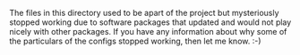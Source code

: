 The files in this directory used to be apart of the project but mysteriously stopped working due to software packages that updated and would not play nicely with other packages. If you have any information about why some of the particulars of the configs stopped working, then let me know. :-)
